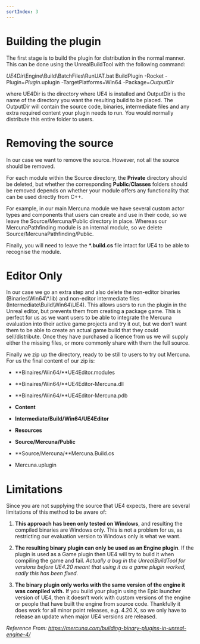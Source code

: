 ```yaml
---
sortIndex: 3
---
```


# Building the plugin

The first stage is to build the plugin for distribution in the normal manner. This can be done using the UnrealBuildTool with the following command:

*UE4Dir*\\Engine\\Build\\BatchFiles\\RunUAT.bat BuildPlugin -Rocket -Plugin=*Plugin*.uplugin -TargetPlatforms=Win64 -Package=*OutputDir*

where UE4Dir is the directory where UE4 is installed and OutputDir is the name of the directory you want the resulting build to be placed. The OutputDir will contain the source code, binaries, intermediate files and any extra required content your plugin needs to run. You would normally distribute this entire folder to users.

# Removing the source

In our case we want to remove the source. However, not all the source should be removed.

For each module within the Source directory, the **Private** directory should be deleted, but whether the corresponding **Public**/**Classes** folders should be removed depends on whether your module offers any functionality that can be used directly from C++.

For example, in our main Mercuna module we have several custom actor types and components that users can create and use in their code, so we leave the Source/Mercuna/Public directory in place. Whereas our MercunaPathfinding module is an internal module, so we delete Source/MercunaPathfinding/Public.

Finally, you will need to leave the **\*.build.cs** file intact for UE4 to be able to recognise the module.

# Editor Only

In our case we go an extra step and also delete the non-editor binaries (Binaries\\Win64\\\*.lib) and non-editor intermediate files (Intermediate\\Build\\Win64\\UE4). This allows users to run the plugin in the Unreal editor, but prevents them from creating a package game. This is perfect for us as we want users to be able to integrate the Mercuna evaluation into their active game projects and try it out, but we don’t want them to be able to create an actual game build that they could sell/distribute. Once they have purchased a licence from us we will supply either the missing files, or more commonly share with them the full source.

Finally we zip up the directory, ready to be still to users to try out Mercuna. For us the final content of our zip is:

- **Binaires/Win64/**UE4Editor.modules

- **Binaires/Win64/**UE4Editor-Mercuna.dll

- **Binaires/Win64/**UE4Editor-Mercuna.pdb

- **Content**

- **Intermediate/Build/Win64/UE4Editor**

- **Resources**

- **Source/Mercuna/Public**

- **Source/Mercuna/**Mercuna.Build.cs

- Mercuna.uplugin

# Limitations

Since you are not supplying the source that UE4 expects, there are several limitations of this method to be aware of:

1. **This approach has been only tested on Windows**, and resulting the compiled binaries are Windows only. This is not a problem for us, as restricting our evaluation version to Windows only is what we want.

1. **The resulting binary plugin can only be used as an Engine plugin**. If the plugin is used as a Game plugin then UE4 will try to build it when compiling the game and fail. *Actually a bug in the UnrealBuildTool for versions before UE4.20 meant that using it as a game plugin worked, sadly this has been fixed.*

1. **The binary plugin only works with the same version of the engine it was compiled with.** If you build your plugin using the Epic launcher version of UE4, then it doesn’t work with custom versions of the engine or people that have built the engine from source code. Thankfully it does work for all minor point releases, e.g. 4.20.X, so we only have to release an update when major UE4 versions are released.

*Reference From: <https://mercuna.com/building-binary-plugins-in-unreal-engine-4/>*
